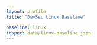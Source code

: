 ```yaml
---
layout: profile
title: "DevSec Linux Baseline"

baseline: linux
inspec: data/linux-baseline.json
---
```

